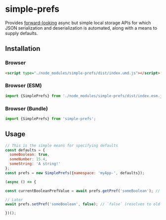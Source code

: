 # simple-prefs

Provides [forward-looking](https://github.com/domenic/async-local-storage)
async but simple local storage APIs for which JSON serialization and
deserialization is automated, along with a means to supply defaults.

## Installation

### Browser

```html
<script type="./node_modules/simple-prefs/dist/index.umd.js"></script>
```

### Browser (ESM)

```js
import {SimplePrefs} from './node_modules/simple-prefs/dist/index.esm.js';
```

### Browser (Bundle)

```js
import {SimplePrefs} from 'simple-prefs';
```

## Usage

```js
// This is the simple means for specifying defaults
const defaults = {
  someBoolean: true,
  someNumber: 15.4,
  someString: 'A string!'
};
const prefs = new SimplePrefs({namespace: 'myApp-', defaults});

(async () => {

const currentBooleanPrefValue = await prefs.getPref('someBoolean'); // `true`

// Later
await prefs.setPref('someBoolean', false); // `false` (resolves to old setting)

})();
```
